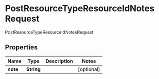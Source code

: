 

# PostResourceTypeResourceIdNotesRequest

PostResourceTypeResourceIdNotesRequest

## Properties

| Name | Type | Description | Notes |
|------------ | ------------- | ------------- | -------------|
|**note** | **String** |  |  [optional] |



